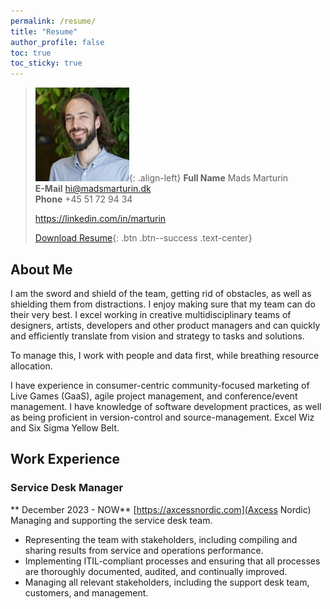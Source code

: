 ```yaml
---
permalink: /resume/
title: "Resume"
author_profile: false
toc: true
toc_sticky: true
---
```

> ![image-left](/assets/images/Marturin_small.jpg){: .align-left}
> **Full Name**
> Mads Marturin  
> **E-Mail**
> <hi@madsmarturin.dk>  
> **Phone**
> +45 51 72 94 34
> 
> <https://linkedin.com/in/marturin>
> 
> [Download Resume](/assets/resume.pdf){: .btn .btn--success .text-center}

## About Me
I am the sword and shield of the team, getting rid of obstacles, as well as shielding them from distractions. I enjoy making sure that my team can do their very best. I excel working in creative multidisciplinary teams of designers, artists, developers and other product managers and can quickly and efficiently translate from vision and strategy to tasks and solutions.

To manage this, I work with people and data first, while breathing resource allocation.

I have experience in consumer-centric community-focused marketing of Live Games (GaaS), agile project management, and conference/event management. I have knowledge of software development practices, as well as being proficient in version-control and source-management. Excel Wiz and Six Sigma Yellow Belt.

## Work Experience

### Service Desk Manager
** December 2023 - NOW**
[https://axcessnordic.com](Axcess Nordic)
Managing and supporting the service desk team.
* Representing the team with stakeholders, including compiling and sharing results from service and operations performance.
* Implementing ITIL-compliant processes and ensuring that all processes are thoroughly documented, audited, and continually improved.
* Managing all relevant stakeholders, including the support desk team, customers, and management.

